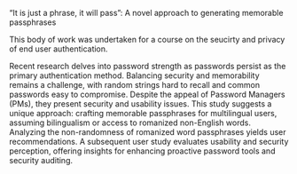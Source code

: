 “It is just a phrase, it will pass”: A novel approach to generating memorable passphrases

This body of work was undertaken for a course on the seucirty and privacy of end user authentication.

Recent research delves into password strength as passwords persist as the primary authentication method. Balancing security and memorability remains a challenge, with random strings hard to recall and common passwords easy to compromise. Despite the appeal of Password Managers (PMs), they present security and usability issues. This study suggests a unique approach: crafting memorable passphrases for multilingual users, assuming bilingualism or access to romanized non-English words. Analyzing the non-randomness of romanized word passphrases yields user recommendations. A subsequent user study evaluates usability and security perception, offering insights for enhancing proactive password tools and security auditing.
